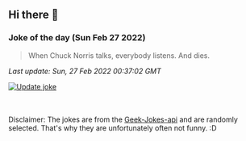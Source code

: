 ## Hi there 👋

### Joke of the day (Sun Feb 27 2022)
<!-- joke -->
>When Chuck Norris talks, everybody listens. And dies.
<!-- /joke -->

*Last update: Sun, 27 Feb 2022 00:37:02 GMT*

[![Update joke](https://github.com/nclskfm/nclskfm/actions/workflows/joke.yml/badge.svg)](https://github.com/nclskfm/nclskfm/actions/workflows/joke.yml)

<br><br>
Disclaimer: The jokes are from the [Geek-Jokes-api](https://github.com/sameerkumar18/geek-joke-api) and are randomly selected. That's why they are unfortunately often not funny. :D
